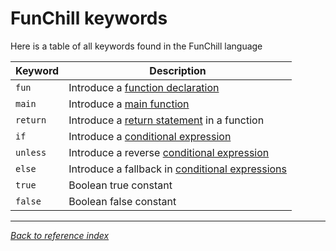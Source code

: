 # FunChill keywords

Here is a table of all keywords found in the FunChill language

| Keyword   | Description                                                           |
|-----------|-----------------------------------------------------------------------|
| `fun`     | Introduce a [function declaration](../introduction.md#functions)      |
| `main`    | Introduce a [main function](../introduction.md#main-function)         |
| `return`  | Introduce a [return statement](./statements.md) in a function         |
| `if`      | Introduce a [conditional expression](./expressions.md#conditional-expressions)|
| `unless`  | Introduce a reverse [conditional expression](./expressions.md#conditional-expressions)|
| `else`    | Introduce a fallback in [conditional expressions](./expressions.md#conditional-expressions)|
| `true`    | Boolean true constant                                                 |
| `false`   | Boolean false constant                                                |

---

*[Back to reference index](./index.md)*
